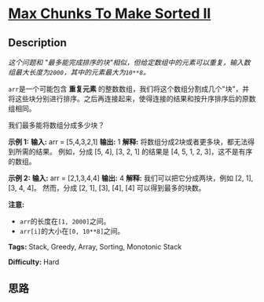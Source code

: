 # [Max Chunks To Make Sorted II][title]

## Description

_这个问题和 "最多能完成排序的块"相似，但给定数组中的元素可以重复，输入数组最大长度为`2000`，其中的元素最大为`10**8`。_

`arr`是一个可能包含 **重复元素**
的整数数组，我们将这个数组分割成几个"块"，并将这些块分别进行排序。之后再连接起来，使得连接的结果和按升序排序后的原数组相同。

我们最多能将数组分成多少块？

**示例  1:**
            **输入:** arr = [5,4,3,2,1]    **输出:** 1    **解释:**    将数组分成2块或者更多块，都无法得到所需的结果。    例如，分成 [5, 4], [3, 2, 1] 的结果是 [4, 5, 1, 2, 3]，这不是有序的数组。     

**示例 2:**
            **输入:** arr = [2,1,3,4,4]    **输出:** 4    **解释:**    我们可以把它分成两块，例如 [2, 1], [3, 4, 4]。    然而，分成 [2, 1], [3], [4], [4] 可以得到最多的块数。     

**注意:**

  * `arr`的长度在`[1, 2000]`之间。
  * `arr[i]`的大小在`[0, 10**8]`之间。


**Tags:** Stack, Greedy, Array, Sorting, Monotonic Stack

**Difficulty:** Hard

## 思路

[title]: https://leetcode-cn.com/problems/max-chunks-to-make-sorted-ii
